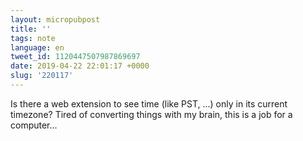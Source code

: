 ```yaml
---
layout: micropubpost
title: ''
tags: note
language: en
tweet_id: 1120447507987869697
date: 2019-04-22 22:01:17 +0000
slug: '220117'
---
```

Is there a web extension to see time (like PST, ...) only in its current timezone? Tired of converting things with my brain, this is a job for a computer...
